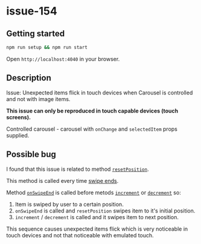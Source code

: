 # issue-154

## Getting started

```sh
npm run setup && npm run start
```

Open `http://localhost:4040` in your browser.

## Description

Issue: Unexpected items flick in touch devices when Carousel is controlled and not with image items.

__This issue can only be reproduced in touch capable devices (touch screens).__

Controlled carousel - carousel with `onChange` and `selectedItem` props supplied.

## Possible bug

I found that this issue is related to method [`resetPosition`](https://github.com/leandrowd/react-responsive-carousel/blob/master/src/components/Carousel.js#L332).

This method is called every time [swipe ends](https://github.com/leandrowd/react-responsive-carousel/blob/master/src/components/Carousel.js#L288). 

Method [`onSwipeEnd`](https://github.com/leandrowd/react-responsive-carousel/blob/master/src/components/Carousel.js#L287) is called before metods [`increment`](https://github.com/leandrowd/react-responsive-carousel/blob/master/src/components/Carousel.js#L355) or [`decrement`](https://github.com/leandrowd/react-responsive-carousel/blob/master/src/components/Carousel.js#L351) so:
1. Item is swiped by user to a certain position.  
2. `onSwipeEnd` is called and `resetPosition` swipes item to it's initial position.
3. `increment` / `decrement` is called and it swipes item to next position.

This sequence causes unexpected items flick which is very noticeable in touch devices and not that noticeable with emulated touch.